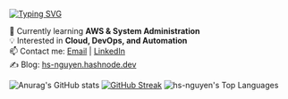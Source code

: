 [![Typing SVG](https://readme-typing-svg.demolab.com?font=Fira+Code&pause=1000&color=2A46F7&width=435&lines=%23+Hi+there%2C+I'm+Sang+%F0%9F%91%8B)](https://git.io/typing-svg)

🌱 Currently learning **AWS & System Administration**  
💡 Interested in **Cloud, DevOps, and Automation**  
📫 Contact me: [Email](mailto:hs_nguyen@outlook.com) | [LinkedIn](https://linkedin.com/in/nguyen-huu-sang)  
✍ Blog: [hs-nguyen.hashnode.dev](https://hs-nguyen.hashnode.dev/)

![Anurag's GitHub stats](https://github-readme-stats.vercel.app/api?username=hs-nguyen&show_icons=true&theme=transparent&bg_color=00000000)
[![GitHub Streak](https://streak-stats.demolab.com?user=hs-nguyen&theme=meta-light&hide_border=true)](https://git.io/streak-stats)
![hs-nguyen's Top Languages](https://github-readme-stats.vercel.app/api/top-langs/?username=hs-nguyen&theme=default&show_icons=true&hide_border=true&layout=compact)
